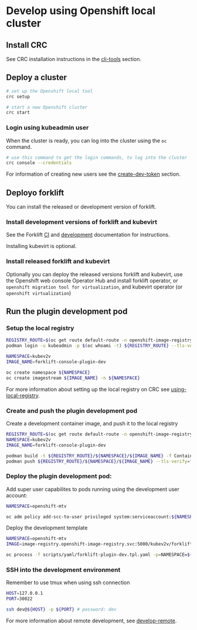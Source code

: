 # Develop using Openshift local cluster

## Install CRC

See CRC installation instructions in the [cli-tools](cli-tools.md) section.

## Deploy a cluster

``` bash
# set up the Openshift local tool
crc setup

# start a new Openshift cluster
crc start
```

### Login using kubeadmin user

When the cluster is ready, you can log into the cluster using the `oc` command.

``` bash
# use this command to get the login commands, to log into the cluster
crc console --credentials
```

For information of creating new users see the [create-dev-token](create-dev-token.md) section.

## Deployo forklift

You can install the released or development version of forklift.

### Install development versions of forklift and kubevirt

See the Forklift [CI](https://github.com/kubev2v/forkliftci) and [development](https://github.com/kubev2v/forklift) documentation for
instructions.

Installing kubevirt is optional.

### Install released forklift and kubevirt

Optionally you can deploy the released versions forklift and kubevirt, use the Openshift web console Operator Hub
and install forklift operator, or `openshift migration tool for virtualization`, and kubevirt operator (or `openshift virtualization`)

## Run the plugin development pod

### Setup the local registry

``` bash
REGISTRY_ROUTE=$(oc get route default-route -n openshift-image-registry --template='{{ .spec.host }}')
podman login -u kubeadmin -p $(oc whoami -t) ${REGISTRY_ROUTE} --tls-verify=false

NAMESPACE=kubev2v
IMAGE_NAME=forklift-console-plugin-dev

oc create namespace ${NAMESPACE}
oc create imagestream ${IMAGE_NAME} -n ${NAMESPACE}
```

For more information about setting up the local registry on CRC see [using-local-registry](using-local-registry.md).

### Create and push the plugin development pod

Create a development container image, and push it to the local registry

``` bash
REGISTRY_ROUTE=$(oc get route default-route -n openshift-image-registry --template='{{ .spec.host }}')
NAMESPACE=kubev2v
IMAGE_NAME=forklift-console-plugin-dev

podman build -t ${REGISTRY_ROUTE}/${NAMESPACE}/${IMAGE_NAME} -f Containerfile.dev
podman push ${REGISTRY_ROUTE}/${NAMESPACE}/${IMAGE_NAME} --tls-verify=false
```

### Deploy the plugin development pod:

Add super user capabilites to pods running using the development user account:

``` bash
NAMESPACE=openshift-mtv

oc adm policy add-scc-to-user privileged system:serviceaccount:${NAMESPACE}:default
```

Deploy the development template

``` bash
NAMESPACE=openshift-mtv
IMAGE=image-registry.openshift-image-registry.svc:5000/kubev2v/forklift-console-plugin-dev

oc process -f scripts/yaml/forklift-plugin-dev.tpl.yaml -p=NAMESPACE=${NAMESPACE} -p=IMAGE=${IMAGE} | oc apply -f -
```

### SSH into the development environment

Remember to use tmux when using ssh connection

``` bash
HOST=127.0.0.1
PORT=30022

ssh dev@${HOST} -p ${PORT} # password: dev
```

For more information about remote development, see [develop-remote](develop-remote.md).

